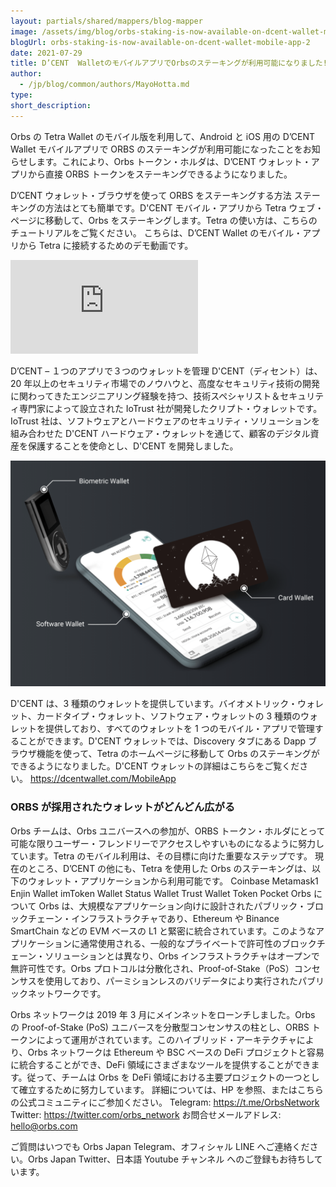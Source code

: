 ```yaml
---
layout: partials/shared/mappers/blog-mapper
image: /assets/img/blog/orbs-staking-is-now-available-on-dcent-wallet-mobile-app/bg.jpeg
blogUrl: orbs-staking-is-now-available-on-dcent-wallet-mobile-app-2
date: 2021-07-29
title: D’CENT  WalletのモバイルアプリでOrbsのステーキングが利用可能になりました!
author:
  - /jp/blog/common/authors/MayoHotta.md
type:
short_description:
---
```


Orbs の Tetra Wallet のモバイル版を利用して、Android と iOS 用の D’CENT Wallet モバイルアプリで ORBS のステーキングが利用可能になったことをお知らせします。これにより、Orbs トークン・ホルダは、D’CENT ウォレット・アプリから直接 ORBS トークンをステーキングできるようになりました。

D’CENT ウォレット・ブラウザを使って ORBS をステーキングする方法
ステーキングの方法はとても簡単です。D'CENT モバイル・アプリから Tetra ウェブ・ページに移動して、Orbs をステーキングします。Tetra の使い方は、こちらのチュートリアルをご覧ください。
こちらは、D’CENT Wallet のモバイル・アプリから Tetra に接続するためのデモ動画です。

<iframe  src="https://www.youtube.com/embed/UkKWtg9mmJA" title="YouTube video player" frameborder="0" allow="accelerometer; autoplay; clipboard-write; encrypted-media; gyroscope; picture-in-picture" allowfullscreen></iframe>

D’CENT – １つのアプリで３つのウォレットを管理
D'CENT（ディセント）は、20 年以上のセキュリティ市場でのノウハウと、高度なセキュリティ技術の開発に関わってきたエンジニアリング経験を持つ、技術スペシャリスト＆セキュリティ専門家によって設立された IoTrust 社が開発したクリプト・ウォレットです。 IoTrust 社は、ソフトウェアとハードウェアのセキュリティ・ソリューションを組み合わせた D'CENT ハードウェア・ウォレットを通じて、顧客のデジタル資産を保護することを使命とし、D'CENT を開発しました。

![](/assets/img/blog/orbs-staking-is-now-available-on-dcent-wallet-mobile-app/img1.png)

D'CENT は、3 種類のウォレットを提供しています。バイオメトリック・ウォレット、カードタイプ・ウォレット、ソフトウェア・ウォレットの 3 種類のウォレットを提供しており、すべてのウォレットを 1 つのモバイル・アプリで管理することができます。D'CENT ウォレットでは、Discovery タブにある Dapp ブラウザ機能を使って、Tetra のホームページに移動して Orbs のステーキングができるようになりました。D'CENT ウォレットの詳細はこちらをご覧ください。
https://dcentwallet.com/MobileApp

### ORBS が採用されたウォレットがどんどん広がる

Orbs チームは、Orbs ユニバースへの参加が、ORBS トークン・ホルダにとって可能な限りユーザー・フレンドリーでアクセスしやすいものになるように努力しています。Tetra のモバイル利用は、その目標に向けた重要なステップです。
現在のところ、D’CENT の他にも、Tetra を使用した Orbs のステーキングは、以下のウォレット・アプリケーションから利用可能です。
Coinbase
Metamask1
Enjin Wallet
imToken Wallet
Status Wallet
Trust Wallet
Token Pocket
Orbs について
Orbs は、大規模なアプリケーション向けに設計されたパブリック・ブロックチェーン・インフラストラクチャであり、Ethereum や Binance SmartChain などの EVM ベースの L1 と緊密に統合されています。このようなアプリケーションに通常使用される、一般的なプライベートで許可性のブロックチェーン・ソリューションとは異なり、Orbs インフラストラクチャはオープンで無許可性です。Orbs プロトコルは分散化され、Proof-of-Stake（PoS）コンセンサスを使用しており、パーミションレスのバリデータにより実行されたパブリックネットワークです。

Orbs ネットワークは 2019 年 3 月にメインネットをローンチしました。Orbs の Proof-of-Stake (PoS) ユニバースを分散型コンセンサスの柱とし、ORBS トークンによって運用がされています。このハイブリッド・アーキテクチャにより、Orbs ネットワークは Ethereum や BSC ベースの DeFi プロジェクトと容易に統合することができ、DeFi 領域にさまざまなツールを提供することができます。従って、チームは Orbs を DeFi 領域における主要プロジェクトの一つとして確立するために努力しています。 詳細については、HP を参照、またはこちらの公式コミュニティにご参加ください。
Telegram: https://t.me/OrbsNetwork
Twitter: https://twitter.com/orbs_network
お問合せメールアドレス: [hello@orbs.com](hello@orbs.com, "email")

<div class='line-separator'></div>

ご質問はいつでも Orbs Japan Telegram、オフィシャル LINE へご連絡ください。Orbs Japan Twitter、日本語 Youtube チャンネル へのご登録もお待ちしています。
